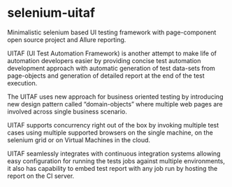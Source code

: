 # selenium-uitaf
Minimalistic selenium based UI testing framework with page-component open source project and Allure reporting.

UITAF (UI Test Automation Framework) is another attempt to make life of automation developers easier by providing concise test automation development approach with automatic generation of test data-sets from page-objects and generation of detailed report at the end of the test execution. 

The UITAF uses new approach for business oriented testing by introducing new design pattern called “domain-objects” where multiple web pages are involved across single business scenario.  

UITAF supports concurrency right out of the box by invoking multiple test cases using multiple supported browsers on the single machine, on the selenium grid or on Virtual Machines in the cloud.  

UITAF seamlessly integrates with continuous integration systems allowing easy configuration for running the tests jobs against multiple environments, it also has capability to embed test report with any job run by hosting the report on the CI server.  
